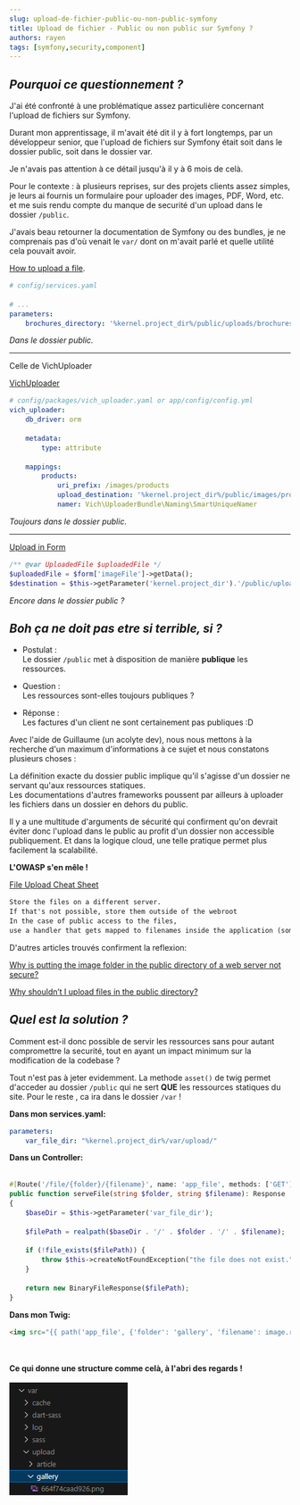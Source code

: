 ```yaml
---
slug: upload-de-fichier-public-ou-non-public-symfony
title: Upload de fichier - Public ou non public sur Symfony ?
authors: rayen
tags: [symfony,security,component]
---
```

## ***Pourquoi ce questionnement ?***

J'ai été confronté à une problématique assez particulière concernant l'upload de fichiers sur Symfony.

Durant mon apprentissage, il m'avait été dit il y à fort longtemps, par un développeur senior, que l'upload de fichiers sur Symfony était soit dans le dossier public, soit dans le dossier var.

Je n'avais pas attention à ce détail jusqu'à il y à 6 mois de celà.

Pour le contexte : à plusieurs reprises, sur des projets clients assez simples, je leurs ai fournis un formulaire pour uploader des images, PDF, Word, etc. et me suis rendu compte du manque de securité d'un upload dans le dossier `/public`.

J'avais beau retourner la documentation de Symfony ou des bundles, je ne comprenais pas d'où venait le `var/` dont on m'avait parlé et quelle utilité cela pouvait avoir.

[How to upload a file](https://symfony.com/doc/current/controller/upload_file.html).

```yaml
# config/services.yaml

# ...
parameters:
    brochures_directory: '%kernel.project_dir%/public/uploads/brochures'
```

*Dans le dossier public.*

---------
Celle de VichUploader

[VichUploader](https://github.com/dustin10/VichUploaderBundle/blob/master/docs/usage.md)

```yaml
# config/packages/vich_uploader.yaml or app/config/config.yml
vich_uploader:
    db_driver: orm

    metadata:
        type: attribute

    mappings:
        products:
            uri_prefix: /images/products
            upload_destination: '%kernel.project_dir%/public/images/products'
            namer: Vich\UploaderBundle\Naming\SmartUniqueNamer
```

*Toujours dans le dossier public.*

---------

[Upload in Form](https://symfonycasts.com/screencast/symfony-uploads/upload-in-form)

```php
/** @var UploadedFile $uploadedFile */
$uploadedFile = $form['imageFile']->getData();
$destination = $this->getParameter('kernel.project_dir').'/public/uploads/article_image';
```

*Encore dans le dossier public ?*

## ***Boh ça ne doit pas etre si terrible, si ?***

- Postulat :  
Le dossier `/public` met à disposition de manière **publique** les ressources.

- Question :  
Les ressources sont-elles toujours publiques ?

- Réponse :  
Les factures d'un client ne sont certainement pas publiques :D

Avec l'aide de Guillaume (un acolyte dev), nous nous mettons à la recherche d'un maximum d'informations à ce sujet et nous constatons plusieurs choses :

La définition exacte du dossier public implique qu'il s'agisse d'un dossier ne servant qu'aux ressources statiques.  
Les documentations d'autres frameworks poussent par ailleurs à uploader les fichiers dans un dossier en dehors du public.

Il y a une multitude d'arguments de sécurité qui confirment qu'on devrait éviter donc l'upload dans le public au profit d'un dossier non accessible publiquement. Et dans la logique cloud, une telle pratique permet plus facilement la scalabilité.

**L'OWASP s'en mêle !**

[File Upload Cheat Sheet](https://cheatsheetseries.owasp.org/cheatsheets/File_Upload_Cheat_Sheet.html)

```txt
Store the files on a different server. 
If that's not possible, store them outside of the webroot
In the case of public access to the files, 
use a handler that gets mapped to filenames inside the application (someid -> file.ext)
```

D'autres articles trouvés confirment la reflexion:

[Why is putting the image folder in the public directory of a web server not secure?](https://www.quora.com/Why-is-putting-the-image-folder-in-the-public-directory-of-a-web-server-not-secure-The-front-controller-should-already-take-care-of-public-folder-security)

[Why shouldn’t I upload files in the public directory?](https://forums.meteor.com/t/why-shouldnt-i-upload-files-in-the-public-directory/36899/3)

## ***Quel est la solution ?***

Comment est-il donc possible de servir les ressources sans pour autant compromettre la securité, tout en ayant un impact minimum sur la modification de la codebase ?

Tout n'est pas à jeter evidemment. La methode `asset()` de twig permet d'acceder au dossier `/public` qui ne sert **QUE** les ressources statiques du site.
Pour le reste , ca ira dans le dossier `/var` !

**Dans mon services.yaml:**

```yaml
parameters:
    var_file_dir: "%kernel.project_dir%/var/upload/"
```

**Dans un Controller:**

```php

#[Route('/file/{folder}/{filename}', name: 'app_file', methods: ['GET'])]
public function serveFile(string $folder, string $filename): Response
{
    $baseDir = $this->getParameter('var_file_dir');

    $filePath = realpath($baseDir . '/' . $folder . '/' . $filename);

    if (!file_exists($filePath)) {
        throw $this->createNotFoundException("the file does not exist.");
    }

    return new BinaryFileResponse($filePath);
}
```

**Dans mon Twig:**

```html
<img src="{{ path('app_file', {'folder': 'gallery', 'filename': image.reference}) }}">
```

\
\
**Ce qui donne une structure comme celà, à l'abri des regards !**\
\
![Var folder](./img/var-folder.png)
